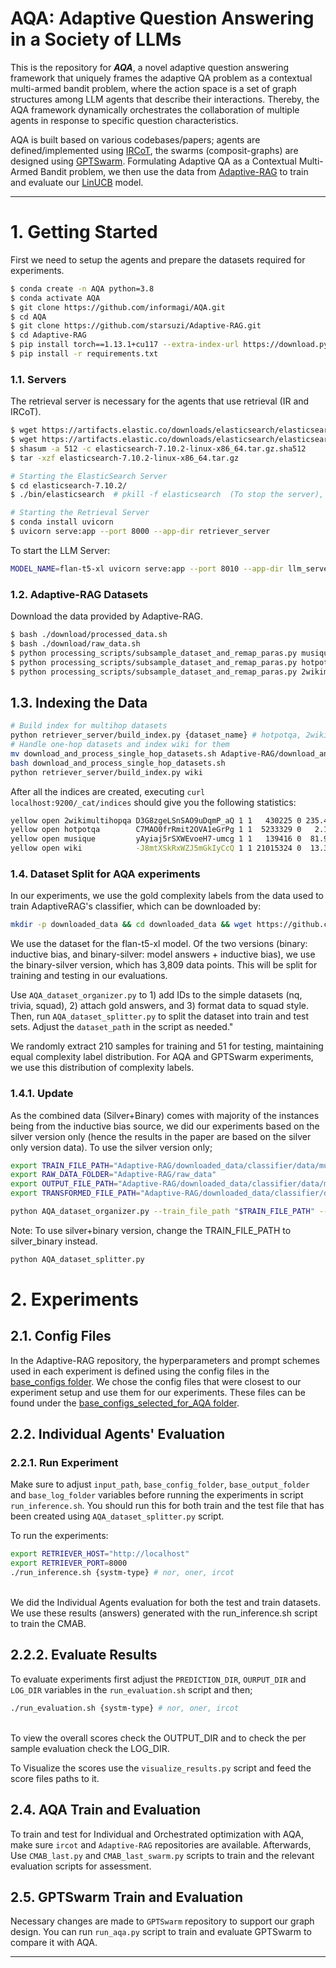 # AQA: Adaptive Question Answering in a Society of LLMs

This is the repository for ***AQA***, a novel adaptive question answering framework that uniquely frames the adaptive QA problem as a contextual multi-armed bandit problem, where the action space is a set of graph structures among LLM agents that describe their interactions. Thereby, the AQA framework dynamically orchestrates the collaboration of multiple agents in response to specific question characteristics.

AQA is built based on various codebases/papers; agents are defined/implemented using [IRCoT](https://github.com/StonyBrookNLP/ircot), the swarms (composit-graphs) are designed using [GPTSwarm](https://github.com/metauto-ai/GPTSwarm/tree/main). Formulating Adaptive QA as a Contextual Multi-Armed Bandit problem, we then use the data from [Adaptive-RAG](https://github.com/starsuzi/Adaptive-RAG) to train and evaluate our [LinUCB](https://arxiv.org/pdf/1003.0146) model.

- - -

# 1. Getting Started 

First we need to setup the agents and prepare the datasets required for experiments.
```bash
$ conda create -n AQA python=3.8
$ conda activate AQA
$ git clone https://github.com/informagi/AQA.git
$ cd AQA
$ git clone https://github.com/starsuzi/Adaptive-RAG.git
$ cd Adaptive-RAG
$ pip install torch==1.13.1+cu117 --extra-index-url https://download.pytorch.org/whl/cu117
$ pip install -r requirements.txt
```

### 1.1. Servers
The retrieval server is necessary for the agents that use retrieval (IR and IRCoT).
```bash
$ wget https://artifacts.elastic.co/downloads/elasticsearch/elasticsearch-7.10.2-linux-x86_64.tar.gz
$ wget https://artifacts.elastic.co/downloads/elasticsearch/elasticsearch-7.10.2-linux-x86_64.tar.gz.sha512
$ shasum -a 512 -c elasticsearch-7.10.2-linux-x86_64.tar.gz.sha512
$ tar -xzf elasticsearch-7.10.2-linux-x86_64.tar.gz

# Starting the ElasticSearch Server
$ cd elasticsearch-7.10.2/
$ ./bin/elasticsearch  # pkill -f elasticsearch  (To stop the server),  curl http://localhost:9200 (To check the elasticsearch server is running)

# Starting the Retrieval Server
$ conda install uvicorn 
$ uvicorn serve:app --port 8000 --app-dir retriever_server
```

To start the LLM Server:

```bash
MODEL_NAME=flan-t5-xl uvicorn serve:app --port 8010 --app-dir llm_server # model_name: flan-t5-xxl, flan-t5-xl
```


### 1.2. Adaptive-RAG Datasets 
Download the data provided by Adaptive-RAG.
```bash
$ bash ./download/processed_data.sh
$ bash ./download/raw_data.sh
$ python processing_scripts/subsample_dataset_and_remap_paras.py musique dev_diff_size 500
$ python processing_scripts/subsample_dataset_and_remap_paras.py hotpotqa dev_diff_size 500
$ python processing_scripts/subsample_dataset_and_remap_paras.py 2wikimultihopqa dev_diff_size 500
```

## 1.3. Indexing the Data
```bash
# Build index for multihop datasets 
python retriever_server/build_index.py {dataset_name} # hotpotqa, 2wikimultihopqa, musique
# Handle one-hop datasets and index wiki for them
mv download_and_process_single_hop_datasets.sh Adaptive-RAG/download_and_process_single_hop_datasets.sh
bash download_and_process_single_hop_datasets.sh
python retriever_server/build_index.py wiki
```
After all the indices are created, executing `curl localhost:9200/_cat/indices` should give you the following statistics:
```bash
yellow open 2wikimultihopqa D3G8zgeLSnSAO9uDqmP_aQ 1 1   430225 0 235.4mb 235.4mb
yellow open hotpotqa        C7MAO0frRmit2OVA1eGrPg 1 1  5233329 0   2.1gb   2.1gb
yellow open musique         yAyiaj5rSXWEvoeH7-umcg 1 1   139416 0  81.9mb  81.9mb
yellow open wiki            -J8mtXSkRxWZJ5mGkIyCcQ 1 1 21015324 0  13.3gb  13.3gb
```

### 1.4. Dataset Split for AQA experiments

In our experiments, we use the gold complexity labels from the data used to train AdaptiveRAG's classifier, which can be downloaded by:
```bash
mkdir -p downloaded_data && cd downloaded_data && wget https://github.com/starsuzi/Adaptive-RAG/raw/main/data.tar.gz && tar -xzvf data.tar.gz && rm data.tar.gz
```

We use the dataset for the flan-t5-xl model. Of the two versions (binary: inductive bias, and binary-silver: model answers + inductive bias), we use the binary-silver version, which has 3,809 data points. This will be split for training and testing in our evaluations.

Use `AQA_dataset_organizer.py` to 1) add IDs to the simple datasets (nq, trivia, squad), 2) attach gold answers, and 3) format data to squad style. Then, run `AQA_dataset_splitter.py` to split the dataset into train and test sets. Adjust the `dataset_path` in the script as needed."

We randomly extract 210 samples for training and 51 for testing, maintaining equal complexity label distribution. For AQA and GPTSwarm experiments, we use this distribution of complexity labels.

### 1.4.1. Update
As the combined data (Silver+Binary) comes with majority of the instances being from the inductive bias source, we did our experiments based on the silver version only (hence the results in the paper are based on the silver only version data). 
To use the silver version only;

```bash
export TRAIN_FILE_PATH="Adaptive-RAG/downloaded_data/classifier/data/musique_hotpot_wiki2_nq_tqa_sqd/flan_t5_xl/silver/train.json"
export RAW_DATA_FOLDER="Adaptive-RAG/raw_data"
export OUTPUT_FILE_PATH="Adaptive-RAG/downloaded_data/classifier/data/musique_hotpot_wiki2_nq_tqa_sqd/flan_t5_xl/silver/train_w_answers.json"
export TRANSFORMED_FILE_PATH="Adaptive-RAG/downloaded_data/classifier/data/musique_hotpot_wiki2_nq_tqa_sqd/flan_t5_xl/silver/train_w_answers_in_squad_format.json"

python AQA_dataset_organizer.py --train_file_path "$TRAIN_FILE_PATH" --raw_data_folder "$RAW_DATA_FOLDER" --output_file_path "$OUTPUT_FILE_PATH" --transformed_file_path "$TRANSFORMED_FILE_PATH"

```
Note: To use silver+binary version, change the TRAIN_FILE_PATH to silver_binary instead.

```bash
python AQA_dataset_splitter.py
```

# 2. Experiments

## 2.1. Config Files
In the Adaptive-RAG repository, the hyperparameters and prompt schemes used in each experiment is defined using the config files in the [base_configs folder](AQA_project/Adaptive-RAG/base_configs). We chose the config files that were closest to our experiment setup and use them for our experiments. These files can be found under the [base_configs_selected_for_AQA folder](https://gitlab.science.ru.nl/mhoveyda/AdaptiveQA-2/-/tree/main/Adaptive-RAG/base_configs_selected_for_AQA?ref_type=heads).

## 2.2. Individual Agents' Evaluation

### 2.2.1. Run Experiment
Make sure to adjust `input_path`, `base_config_folder`, `base_output_folder` and `base_log_folder` variables before running the experiments in script `run_inference.sh`. You should run this for both train and the test file that has been created using `AQA_dataset_splitter.py` script.

To run the experiments:

```bash
export RETRIEVER_HOST="http://localhost"
export RETRIEVER_PORT=8000
./run_inference.sh {systm-type} # nor, oner, ircot
```
<br>
We did the Individual Agents evaluation for both the test and train datasets.  We use these results (answers) generated with the run_inference.sh script to train the CMAB. 


## 2.2.2. Evaluate Results

To evaluate experiments first adjust the `PREDICTION_DIR`, `OURPUT_DIR` and `LOG_DIR` variables in the `run_evaluation.sh` script and then;

```bash
./run_evaluation.sh {systm-type} # nor, oner, ircot
```
<br>
To view the overall scores check the OUTPUT_DIR and to check the per sample evaluation check the LOG_DIR.
<br>

To Visualize the scores use the `visualize_results.py` script and feed the score files paths to it. 


## 2.4. AQA Train and Evaluation
To train and test for Individual and Orchestrated optimization with AQA, make sure `ircot` and `Adaptive-RAG` repositories are available. Afterwards, Use `CMAB_last.py` and `CMAB_last_swarm.py` scripts to train and the relevant evaluation scripts for assessment. 

## 2.5. GPTSwarm Train and Evaluation
Necessary changes are made to `GPTSwarm` repository to support our graph design. You can run `run_aqa.py` script to train and evaluate GPTSwarm to compare it with AQA.

- - - 